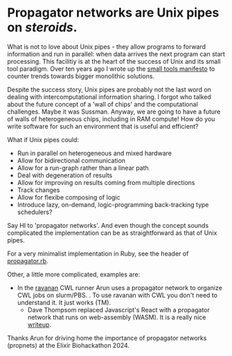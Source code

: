 # Propagator networks are Unix pipes on *steroids*.

What is not to love about Unix pipes - they allow programs to forward information and run in parallel: when data arrives the next program can start processing. This facilitiy is at the heart of the success of Unix and its small tool paradigm.
Over ten years ago I wrote up the [small tools manifesto](https://github.com/pjotrp/bioinformatics) to counter trends towards bigger monolithic solutions.

Despite the success story, Unix pipes are probably not the last word on dealing with intercomputational information sharing. I forgot who talked about the future concept of a 'wall of chips' and the computational challenges. Maybe it was Sussman. Anyway, we are going to have a future of walls of heterogeneous chips, including in RAM compute! How do you write software for such an environment that is useful and efficient?

What if Unix pipes could:

* Run in parallel on heterogeneous and mixed hardware
* Allow for bidirectional communication
* Allow for a run-graph rather than a linear path
* Deal with degeneration of results
* Allow for improving on results coming from multiple directions
* Track changes
* Allow for flexibe composing of logic
* Introduce lazy, on-demand, logic-programming back-tracking type schedulers?

Say HI to 'propagator networks'. And even though the concept sounds complicated the implementation can be as straightforward as
that of Unix pipes.

For a very minimalist implementation in Ruby, see the header of [propagator.rb](./propagator.rb).

Other, a little more complicated, examples are:

* In the [ravanan](https://git.systemreboot.net/ravanan/tree/ravanan/propnet.scm) CWL runner Arun uses a propagator network to organize CWL jobs on slurm/PBS.
. To use ravanan with CWL you don't need to understand it. It just works (TM).
  * Dave Thompsom replaced Javascript's React with a propagator network that runs on web-assembly (WASM). It is a really nice [writeup](https://dthompson.us/posts/functional-reactive-user-interfaces-with-propagators.html).

Thanks Arun for driving home the importance of propagator networks (propnets) at the Elixir Biohackathon 2024.
